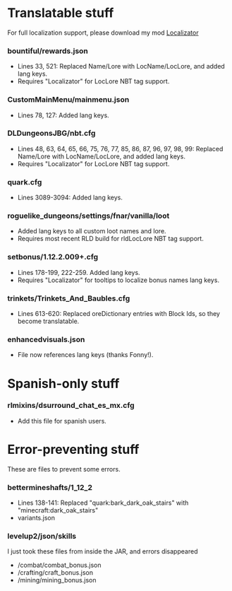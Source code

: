 # Translatable stuff
For full localization support, please download my mod [Localizator](https://www.curseforge.com/minecraft/mc-mods/localizator)  
### bountiful/rewards.json
- Lines 33, 521:  Replaced Name/Lore with LocName/LocLore, and added lang keys.
- Requires "Localizator" for LocLore NBT tag support.   

### CustomMainMenu/mainmenu.json
- Lines 78, 127: Added lang keys.  

### DLDungeonsJBG/nbt.cfg
- Lines 48, 63, 64, 65, 66, 75, 76, 77, 85, 86, 87, 96, 97, 98, 99: Replaced Name/Lore with LocName/LocLore, and added lang keys.
- Requires "Localizator" for LocLore NBT tag support.    
  
### quark.cfg
- Lines 3089-3094: Added lang keys.  

### roguelike_dungeons/settings/fnar/vanilla/loot
- Added lang keys to all custom loot names and lore.
- Requires most recent RLD build for rldLocLore NBT tag support.

### setbonus/1.12.2.009+.cfg
- Lines 178-199, 222-259. Added lang keys.
- Requires "Localizator" for tooltips to localize bonus names lang keys.  

### trinkets/Trinkets_And_Baubles.cfg
- Lines 613-620: Replaced oreDictionary entries with Block Ids, so they become translatable.

### enhancedvisuals.json
- File now references lang keys (thanks Fonny!).  

# Spanish-only stuff
### rlmixins/dsurround_chat_es_mx.cfg
- Add this file for spanish users.  

# Error-preventing stuff
These are files to prevent some errors.
### bettermineshafts/1_12_2
- Lines 138-141: Replaced "quark:bark_dark_oak_stairs" with "minecraft:dark_oak_stairs"
- variants.json
### levelup2/json/skills
I just took these files from inside the JAR, and errors disappeared
- /combat/combat_bonus.json
- /crafting/craft_bonus.json
- /mining/mining_bonus.json


